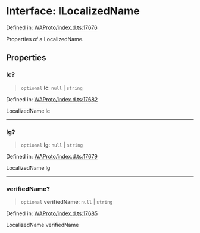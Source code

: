 # Interface: ILocalizedName

Defined in: [WAProto/index.d.ts:17676](https://github.com/Fokusdotid/bail/blob/043003e0dc220c8f52aef36f90c7026f3a192427/WAProto/index.d.ts#L17676)

Properties of a LocalizedName.

## Properties

### lc?

> `optional` **lc**: `null` \| `string`

Defined in: [WAProto/index.d.ts:17682](https://github.com/Fokusdotid/bail/blob/043003e0dc220c8f52aef36f90c7026f3a192427/WAProto/index.d.ts#L17682)

LocalizedName lc

***

### lg?

> `optional` **lg**: `null` \| `string`

Defined in: [WAProto/index.d.ts:17679](https://github.com/Fokusdotid/bail/blob/043003e0dc220c8f52aef36f90c7026f3a192427/WAProto/index.d.ts#L17679)

LocalizedName lg

***

### verifiedName?

> `optional` **verifiedName**: `null` \| `string`

Defined in: [WAProto/index.d.ts:17685](https://github.com/Fokusdotid/bail/blob/043003e0dc220c8f52aef36f90c7026f3a192427/WAProto/index.d.ts#L17685)

LocalizedName verifiedName
